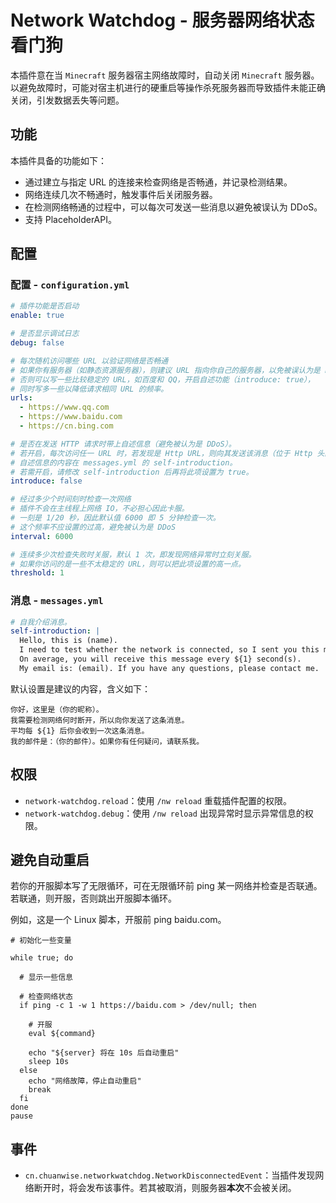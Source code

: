 # Network Watchdog - 服务器网络状态看门狗

本插件意在当 `Minecraft` 服务器宿主网络故障时，自动关闭 `Minecraft` 服务器。 以避免故障时，可能对宿主机进行的硬重启等操作杀死服务器而导致插件未能正确关闭，引发数据丢失等问题。

## 功能

本插件具备的功能如下：

* 通过建立与指定 URL 的连接来检查网络是否畅通，并记录检测结果。
* 网络连续几次不畅通时，触发事件后关闭服务器。
* 在检测网络畅通的过程中，可以每次可发送一些消息以避免被误认为 DDoS。
* 支持 PlaceholderAPI。

## 配置

### 配置 - `configuration.yml`

```yaml
# 插件功能是否启动
enable: true

# 是否显示调试日志
debug: false

# 每次随机访问哪些 URL 以验证网络是否畅通
# 如果你有服务器（如静态资源服务器），则建议 URL 指向你自己的服务器，以免被误认为是 DDoS。
# 否则可以写一些比较稳定的 URL，如百度和 QQ，开启自述功能（introduce: true），
# 同时写多一些以降低请求相同 URL 的频率。
urls:
  - https://www.qq.com
  - https://www.baidu.com
  - https://cn.bing.com

# 是否在发送 HTTP 请求时带上自述信息（避免被认为是 DDoS）。
# 若开启，每次访问任一 URL 时，若发现是 Http URL，则向其发送该消息（位于 Http 头的 User-Agent）
# 自述信息的内容在 messages.yml 的 self-introduction。
# 若需开启，请修改 self-introduction 后再将此项设置为 true。
introduce: false

# 经过多少个时间刻时检查一次网络
# 插件不会在主线程上网络 IO，不必担心因此卡服。
# 一刻是 1/20 秒，因此默认值 6000 即 5 分钟检查一次。
# 这个频率不应设置的过高，避免被认为是 DDoS
interval: 6000

# 连续多少次检查失败时关服，默认 1 次，即发现网络异常时立刻关服。
# 如果你访问的是一些不太稳定的 URL，则可以把此项设置的高一点。
threshold: 1
```

### 消息 - `messages.yml`

```yaml
# 自我介绍消息。
self-introduction: |
  Hello, this is (name).
  I need to test whether the network is connected, so I sent you this message. 
  On average, you will receive this message every ${1} second(s).
  My email is: (email). If you have any questions, please contact me.
```

默认设置是建议的内容，含义如下：

```
你好，这里是（你的昵称）。
我需要检测网络何时断开，所以向你发送了这条消息。
平均每 ${1} 后你会收到一次这条消息。
我的邮件是：（你的邮件）。如果你有任何疑问，请联系我。
```

## 权限

* `network-watchdog.reload`：使用 `/nw reload` 重载插件配置的权限。
* `network-watchdog.debug`：使用 `/nw reload` 出现异常时显示异常信息的权限。

## 避免自动重启

若你的开服脚本写了无限循环，可在无限循环前 ping 某一网络并检查是否联通。若联通，则开服，否则跳出开服脚本循环。

例如，这是一个 Linux 脚本，开服前 ping baidu.com。

```shell
# 初始化一些变量

while true; do

  # 显示一些信息
  
  # 检查网络状态
  if ping -c 1 -w 1 https://baidu.com > /dev/null; then
    
    # 开服
    eval ${command}

    echo "${server} 将在 10s 后自动重启"
    sleep 10s
  else
    echo "网络故障，停止自动重启"
    break
  fi
done
pause
```

## 事件

* `cn.chuanwise.networkwatchdog.NetworkDisconnectedEvent`：当插件发现网络断开时，将会发布该事件。若其被取消，则服务器**本次**不会被关闭。